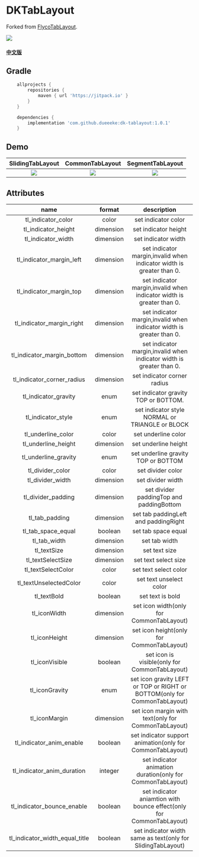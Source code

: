 # DKTabLayout
Forked from [FlycoTabLayout](https://github.com/H07000223/FlycoTabLayout).

[![](https://www.jitpack.io/v/dueeeke/dk-tablayout.svg)](https://www.jitpack.io/#dueeeke/dk-tablayout)
#### [中文版](https://github.com/dueeeke/dk-tablayout/blob/master/README_CN.md)

## Gradle

```groovy
    allprojects {
        repositories {
            maven { url 'https://jitpack.io' }
        }
    }

    dependencies {
        implementation 'com.github.dueeeke:dk-tablayout:1.0.1'
    }
```

## Demo
|SlidingTabLayout|CommonTabLayout|SegmentTabLayout|
|:---:|:---:|:---:|
![](https://github.com/dueeeke/dk-tablayout/blob/master/preview_1.gif)|![](https://github.com/dueeeke/dk-tablayout/blob/master/preview_2.gif)|![](https://github.com/dueeeke/dk-tablayout/blob/master/preview_3.gif)

## Attributes

|name|format|description|
|:---:|:---:|:---:|
| tl_indicator_color | color |set indicator color
| tl_indicator_height | dimension |set indicator height
| tl_indicator_width | dimension |set indicator width
| tl_indicator_margin_left | dimension |set indicator margin,invalid when indicator width is greater than 0.
| tl_indicator_margin_top | dimension |set indicator margin,invalid when indicator width is greater than 0.
| tl_indicator_margin_right | dimension |set indicator margin,invalid when indicator width is greater than 0.
| tl_indicator_margin_bottom | dimension |set indicator margin,invalid when indicator width is greater than 0.
| tl_indicator_corner_radius | dimension |set indicator corner radius
| tl_indicator_gravity | enum |set indicator gravity TOP or BOTTOM.
| tl_indicator_style | enum |set indicator style NORMAL or TRIANGLE or BLOCK
| tl_underline_color | color |set underline color
| tl_underline_height | dimension |set underline height
| tl_underline_gravity | enum |set underline gravity TOP or BOTTOM
| tl_divider_color | color |set divider color
| tl_divider_width | dimension |set divider width
| tl_divider_padding |dimension| set divider paddingTop and paddingBottom
| tl_tab_padding |dimension| set tab paddingLeft and paddingRight
| tl_tab_space_equal |boolean| set tab space equal
| tl_tab_width |dimension| set tab width
| tl_textSize |dimension| set text size
| tl_textSelectSize |dimension| set text select size
| tl_textSelectColor |color| set text select color
| tl_textUnselectedColor |color|  set text unselect color
| tl_textBold |boolean| set text is bold 
| tl_iconWidth |dimension| set icon width(only for CommonTabLayout)
| tl_iconHeight |dimension|set icon height(only for CommonTabLayout)
| tl_iconVisible |boolean| set icon is visible(only for CommonTabLayout)
| tl_iconGravity |enum| set icon gravity LEFT or TOP or RIGHT or BOTTOM(only for CommonTabLayout)
| tl_iconMargin |dimension| set icon margin with text(only for CommonTabLayout)
| tl_indicator_anim_enable |boolean| set indicator support animation(only for CommonTabLayout)
| tl_indicator_anim_duration |integer| set indicator animation duration(only for CommonTabLayout)
| tl_indicator_bounce_enable |boolean| set indicator aniamtion with bounce effect(only for CommonTabLayout)
| tl_indicator_width_equal_title |boolean| set indicator width same as text(only for SlidingTabLayout)